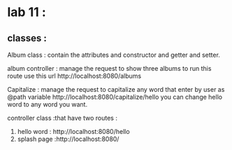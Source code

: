
# lab 11 :
 ## classes :
 Album class : contain the attributes and constructor and getter and setter.

album controller : manage the request to show three albums
to run this route use this url
http://localhost:8080/albums

Capitalize :  manage the request to capitalize any word that enter by user as @path variable
http://localhost:8080/capitalize/hello
you can change hello word to any word you want.


controller class :that have two routes :
1. hello word : http://localhost:8080/hello
2. splash page :http://localhost:8080/

 